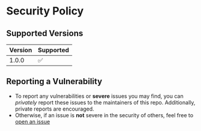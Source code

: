 # Security Policy

## Supported Versions

| Version | Supported          |
| ------- | ------------------ |
| 1.0.0   | :white_check_mark: |

## Reporting a Vulnerability

- To report any vulnerabilities or **severe** issues you may find, you can _privately_ report these issues to the maintainers of this repo. Additionally, private reports are encouraged.
- Otherwise, if an issue is **not** severe in the security of others, feel free to [open an issue](https://github.com/RealSourceOfficial/ScurvyDogs-unofficial/issues/new/choose)

